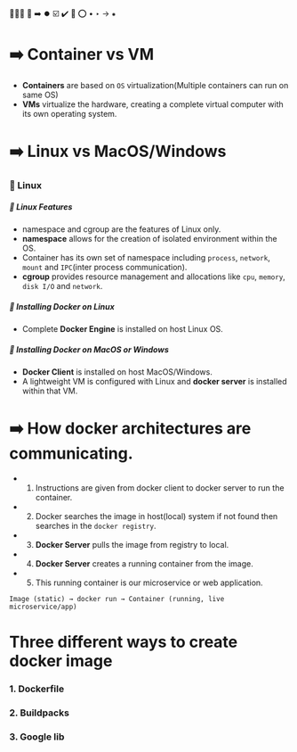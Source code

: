 🔵🔹🔷 🔵 ➡️ ⏺️
☑️ ✔️ 🔴 ⭕
•
‣
→
⁕

# ➡️ Container vs VM
- **Containers** are based on `OS` virtualization(Multiple containers can run on same OS)
- **VMs** virtualize the hardware, creating a complete virtual computer with its own operating system.


# ➡️ Linux vs MacOS/Windows
### 🔵 Linux
##### 🔷 Linux Features
- namespace and cgroup are the features of Linux only.
- **namespace** allows for the creation of isolated environment within the OS. 
- Container has its own set of namespace including `process`, `network`, `mount` and `IPC`(inter process communication).
- **cgroup** provides resource management and allocations like `cpu`, `memory`, `disk I/O` and `network`.

##### 🔵 Installing Docker on Linux
- Complete **Docker Engine** is installed on host Linux OS.


##### 🔵 Installing Docker on MacOS or Windows
- **Docker Client** is installed on host MacOS/Windows.
- A lightweight VM is configured with Linux and **docker server** is installed within that VM.


# ➡️ How docker architectures are communicating.
- 1. Instructions are given from docker client to docker server to run the container.
- 2. Docker searches the image in host(local) system if not found then searches in the `docker registry`.
- 3. **Docker Server** pulls the image from registry to local.
- 4. **Docker Server** creates a running container from the image.
- 5. This running container is our microservice or web application.

`Image (static) → docker run → Container (running, live microservice/app)`


# Three different ways to create docker image

### 1. Dockerfile

### 2. Buildpacks

### 3. Google lib






